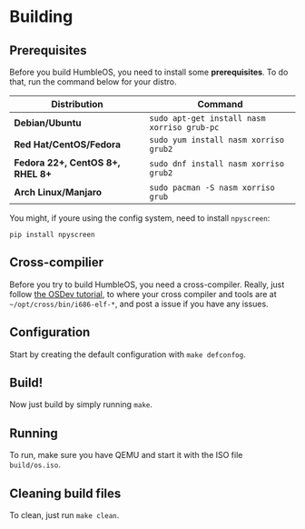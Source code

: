 # Building

## Prerequisites
Before you build HumbleOS, you need to install some **prerequisites**. To do that, run the command below for your distro.

| **Distribution**                   | **Command**                                    |
|------------------------------------|------------------------------------------------|
| **Debian/Ubuntu**                  | `sudo apt-get install nasm xorriso grub-pc`    |
| **Red Hat/CentOS/Fedora**          | `sudo yum install nasm xorriso grub2`          |
| **Fedora 22+, CentOS 8+, RHEL 8+** | `sudo dnf install nasm xorriso grub2`      |
| **Arch Linux/Manjaro**             | `sudo pacman -S nasm xorriso grub`             |\

You might, if youre using the config system, need to install `npyscreen`:

`pip install npyscreen`

## Cross-compilier
Before you try to build HumbleOS, you need a cross-compiler. Really, just follow [the OSDev tutorial](https://wiki.osdev.org/GCC_Cross-Compiler), to where your cross compiler and tools are at `~/opt/cross/bin/i686-elf-*`, and post a issue if you have any issues.

## Configuration
Start by creating the default configuration with `make defconfog`.
## Build!
Now just build by simply running `make`.

## Running
To run, make sure you have QEMU and start it with the ISO file `build/os.iso`.

## Cleaning build files
To clean, just run `make clean`.